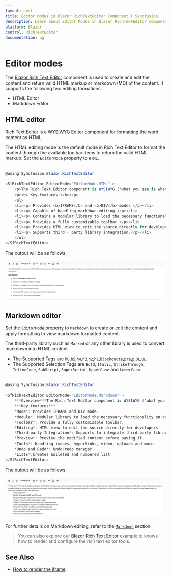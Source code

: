 ```yaml
---
layout: post
title: Editor Modes in Blazor RichTextEditor Component | Syncfusion 
description: Learn about Editor Modes in Blazor RichTextEditor component of Syncfusion, and more details.
platform: Blazor
control: RichTextEditor
documentation: ug
---
```


# Editor modes

The [Blazor Rich Text Editor](https://www.syncfusion.com/blazor-components/blazor-wysiwyg-rich-text-editor) component is used to create and edit the content and return valid HTML markup or markdown (MD) of the content. It supports the following two editing formations:

* HTML Editor
* Markdown Editor

## HTML editor

Rich Text Editor is a [WYSIWYG Editor](https://www.syncfusion.com/blazor-components/blazor-wysiwyg-rich-text-editor) component for formatting the word content as HTML.

The HTML editing mode is the default mode in Rich Text Editor to format the content through the available toolbar items to return the valid HTML markup. Set the `EditorMode` property to `HTML`.

```csharp

@using Syncfusion.Blazor.RichTextEditor

<SfRichTextEditor EditorMode="EditorMode.HTML" >
    <p>The Rich Text Editor component is WYSIWYG ('what you see is what you get') editor that provides the best user experience to create and update the content. Users can format their content using standard toolbar commands.</p>
    <p><b> Key features:</b></p>
    <ul>
    <li><p> Provides <b>IFRAME</b> and <b>DIV</b> modes </p></li>
    <li><p> Capable of handling markdown editing.</p></li>
    <li><p> Contains a modular library to load the necessary functionality on demand.</p></li>
    <li><p> Provides a fully customizable toolbar.</p></li>
    <li><p> Provides HTML view to edit the source directly for developers.</p></li>
    <li><p> Supports third - party library integration.</p></li>
    </ul>
</SfRichTextEditor>

```

The output will be as follows.

![output](./images/html-editor.png)

## Markdown editor

Set the `EditorMode` property to `Markdown` to create or edit the content and apply formatting to view markdown formatted content.

The third-party library such as `Marked` or any other library is used to convert markdown into HTML content.

* The Supported Tags are  `h6`,`h5`,`h4`,`h3`,`h2`,`h1`,`blockquote`,`pre`,`p`,`OL`,`UL`.
* The Supported Selection Tags are `Bold`, `Italic`, `StrikeThrough`, `InlineCode`, `SubScript`, `SuperScript`, `UpperCase` and `LowerCase`.

```csharp

@using Syncfusion.Blazor.RichTextEditor

<SfRichTextEditor EditorMode="EditorMode.Markdown" >
    ***Overview***The Rich Text Editor component is WYSIWYG ('what you see is what you get') editor used to create and edit the content and return valid HTML markup or markdown (MD) of the content. The editor provides a standard toolbar to format content using its commands. Modular library features to load the necessary functionality on demand. The toolbar contains commands to align the text, insert link, insert image, insert list, undo/redo operation, HTML view, and more.
    ***Key features***
    *Mode*: Provides IFRAME and DIV mode.
    *Module*: Modular library to load the necessary functionality on demand.
    *Toolbar*: Provide a fully customizable toolbar.
    *Editing*: HTML view to edit the source directly for developers.
    *Third-party Integration*: Supports to integrate third-party library.
    *Preview*: Preview the modified content before saving it.
    *Tools*: Handling images, hyperlinks, video, uploads and more.
    *Undo and Redo*: Undo/redo manager.
    *Lists*:Creates bulleted and numbered list
</SfRichTextEditor>

```

The output will be as follows.

![output](./images/markdown-editor.png)

For further details on Markdown editing, refer to the [`Markdown`](./markdown/) section.

> You can also explore our [Blazor Rich Text Editor](https://blazor.syncfusion.com/demos/rich-text-editor/overview?theme=bootstrap4) example to knows how to render and configure the rich text editor tools.

## See Also

* [How to render the iframe](./iframe/)